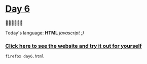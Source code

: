 # [Day 6](https://adventofcode.com/2022/day/6) 
:gift::gift::gift::gift::gift::gift:

Today's language: **HTML** *javascript ;)*

### [Click here to see the website and try it out for yourself](https://quintern.xyz/advent22/day6.html)

```shell
firefox day6.html
```
